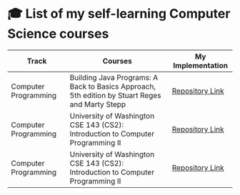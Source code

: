 # 🎓 List of my self-learning Computer Science courses


| Track                  | Courses                                                                                            | My Implementation |
| -----------            | -----------                                                                                        |------         |
|  Computer Programming  | Building Java Programs: A Back to Basics Approach, 5th edition by Stuart Reges and Marty Stepp     |[Repository Link](https://github.com/hoduchieu01/Computer-Programming) | 
|  Computer Programming  | University of Washington CSE 143 (CS2): Introduction to Computer Programming II                    |[Repository Link](https://github.com/hoduchieu01/Computer-Programming) |
|  Computer Programming  | University of Washington CSE 143 (CS2): Introduction to Computer Programming II                    |[Repository Link](https://github.com/hoduchieu01/Computer-Programming) |